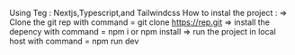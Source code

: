 
Using Teg : Nextjs,Typescript,and Tailwindcss
How to instal the project : 
=>  Clone the git rep with command = git clone https://rep.git
=>  install the depency with command = npm i or npm install
=>  run the project in local host with command = npm run dev

